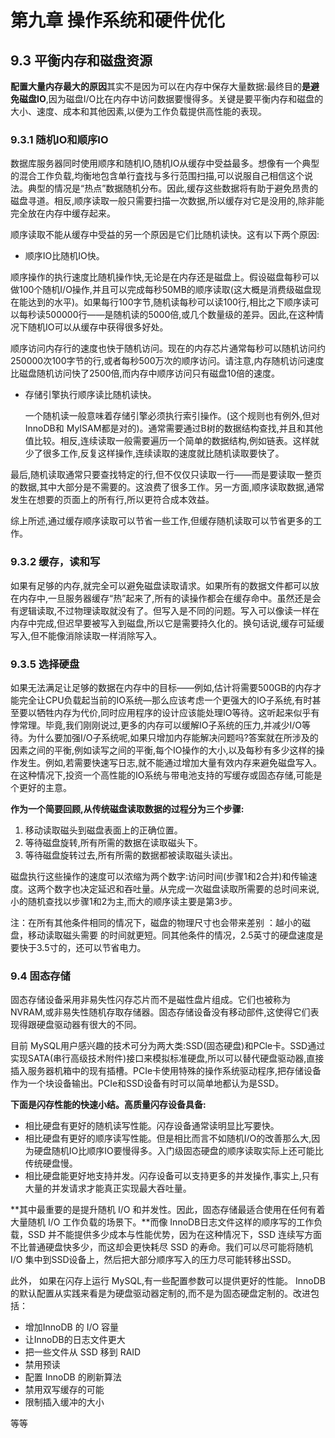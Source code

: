 # 第九章 操作系统和硬件优化

## 9.3 平衡内存和磁盘资源

**配置大量内存最大的原因**其实不是因为可以在内存中保存大量数据:最终目的**是避免磁盘IO**,因为磁盘I/O比在内存中访问数据要慢得多。关键是要平衡内存和磁盘的大小、速度、成本和其他因素,以便为工作负载提供高性能的表现。



### 9.3.1 随机IO和顺序IO

数据库服务器同时使用顺序和随机IO,随机IO从缓存中受益最多。想像有一个典型的混合工作负载,均衡地包含单行査找与多行范围扫描,可以说服自己相信这个说法。典型的情况是“热点”数据随机分布。因此,缓存这些数据将有助于避免昂贵的磁盘寻道。相反,顺序读取一般只需要扫描一次数据,所以缓存对它是没用的,除非能完全放在内存中缓存起来。



顺序读取不能从缓存中受益的另一个原因是它们比随机读快。这有以下两个原因:

*  顺序IO比随机IO快。

  顺序操作的执行速度比随机操作快,无论是在内存还是磁盘上。假设磁盘每秒可以做100个随机I/O操作,并且可以完成每秒50MB的顺序读取(这大概是消费级磁盘现在能达到的水平)。如果每行100字节,随机读每秒可以读100行,相比之下顺序读可以每秒读500000行——是随机读的5000倍,或几个数量级的差异。因此,在这种情况下随机IO可以从缓存中获得很多好处。

  顺序访问内存行的速度也快于随机访问。现在的内存芯片通常每秒可以随机访问约250000次100字节的行,或者每秒500万次的顺序访问。请注意,内存随机访问速度比磁盘随机访问快了2500倍,而内存中顺序访问只有磁盘10倍的速度。

* 存储引擎执行顺序读比随机读快。

  一个随机读一般意味着存储引擎必须执行索引操作。(这个规则也有例外,但对InnoDB和 MyISAM都是对的)。通常需要通过B树的数据结构查找,并且和其他值比较。相反,连续读取一般需要遍历一个简单的数据结构,例如链表。这样就少了很多工作,反复这样操作,连续读取的速度就比随机读取要快了。

最后,随机读取通常只要查找特定的行,但不仅仅只读取一行——而是要读取一整页的数据,其中大部分是不需要的。这浪费了很多工作。另一方面,顺序读取数据,通常发生在想要的页面上的所有行,所以更符合成本效益。

综上所述,通过缓存顺序读取可以节省一些工作,但缓存随机读取可以节省更多的工作。



### 9.3.2 缓存，读和写

如果有足够的内存,就完全可以避免磁盘读取请求。如果所有的数据文件都可以放在内存中,一旦服务器缓存“热”起来了,所有的读操作都会在缓存命中。虽然还是会有逻辑读取,不过物理读取就没有了。但写入是不同的问题。写入可以像读一样在内存中完成,但迟早要被写入到磁盘,所以它是需要持久化的。换句话说,缓存可延缓写入,但不能像消除读取一样消除写入。

### 9.3.5 选择硬盘

如果无法满足让足够的数据在内存中的目标——例如,估计将需要500GB的内存才能完全让CPU负载起当前的IO系统—那么应该考虑一个更强大的IO子系统,有时甚至要以牺牲内存为代价,同时应用程序的设计应该能处理IO等待。这听起来似乎有悖常理。毕竟,我们刚刚说过,更多的内存可以缓解IO子系统的压力,并减少I/O等待。为什么要加强I/O子系统呢,如果只增加内存能解决问题吗?答案就在所涉及的因素之间的平衡,例如读写之间的平衡,每个IO操作的大小,以及每秒有多少这样的操作发生。例如,若需要快速写日志,就不能通过增加大量有效内存来避免磁盘写入。在这种情况下,投资一个高性能的IO系统与带电池支持的写缓存或固态存储,可能是个更好的主意。



**作为一个简要回顾,从传统磁盘读取数据的过程分为三个步骤:**

1. 移动读取磁头到磁盘表面上的正确位置。
2. 等待磁盘旋转,所有所需的数据在读取磁头下。
3. 等待磁盘旋转过去,所有所需的数据都被读取磁头读出。

磁盘执行这些操作的速度可以浓缩为两个数字:访问时间(步骤1和2合并)和传输速度。这两个数字也决定延迟和吞吐量。从完成一次磁盘读取所需要的总时间来说,小的随机查找以步骤1和2为主,而大的顺序读主要是第3步。

注：在所有其他条件相同的情况下，磁盘的物理尺寸也会带来差别 ：越小的磁盘，移动读取磁头需要 的时间就更短。同其他条件的情况，2.5英寸的硬盘速度是要快于3.5寸的，还可以节省电力。

### 9.4 固态存储

固态存储设备采用非易失性闪存芯片而不是磁性盘片组成。它们也被称为 NVRAM,或非易失性随机存取存储器。固态存储设备没有移动部件,这使得它们表现得跟硬盘驱动器有很大的不同。

目前 MySQL用户感兴趣的技术可分为两大类:SSD(固态硬盘)和PCle卡。SSD通过实现SATA(串行高级技术附件)接口来模拟标准硬盘,所以可以替代硬盘驱动器,直接插入服务器机箱中的现有插槽。PCIe卡使用特殊的操作系统驱动程序,把存储设备作为一个块设备输出。PCIe和SSD设备有时可以简单地都认为是SSD。

**下面是闪存性能的快速小结。高质量闪存设备具备:**

* 相比硬盘有更好的随机读写性能。闪存设备通常读明显比写要快。
* 相比硬盘有更好的顺序读写性能。但是相比而言不如随机I/O的改善那么大,因为硬盘随机IO比顺序IO要慢得多。入门级固态硬盘的顺序读取实际上还可能比传统硬盘慢。
* 相比硬盘能更好地支持并发。闪存设备可以支持更多的并发操作,事实上,只有大量的并发请求才能真正实现最大吞吐量。

**其中最重要的是提升随机 I/O 和并发性。因此，固态存储最适合使用在任何有着大量随机 I/O 工作负载的场景下。**而像 InnoDB日志文件这样的顺序写的工作负载，SSD 并不能提供多少成本与性能优势，因为在这种情况下，SSD 连续写方面不比普通硬盘快多少，而这却会更快耗尽 SSD 的寿命。我们可以尽可能将随机 I/O 集中到SSD设备上，然后把大部分顺序写入的压力尽可能转移出SSD。

此外， 如果在闪存上运行 MySQL,有一些配置参数可以提供更好的性能。 InnoDB的默认配置从实践来看是为硬盘驱动器定制的,而不是为固态硬盘定制的。改进包括：

* 增加InnoDB 的 I/O 容量
* 让InnoDB的日志文件更大
* 把一些文件从 SSD 移到 RAID
* 禁用预读
* 配置 InnoDB 的刷新算法
* 禁用双写缓存的可能
* 限制插入缓冲的大小

等等





